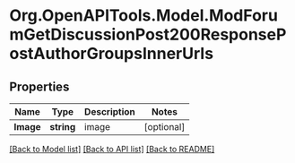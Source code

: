 # Org.OpenAPITools.Model.ModForumGetDiscussionPost200ResponsePostAuthorGroupsInnerUrls

## Properties

Name | Type | Description | Notes
------------ | ------------- | ------------- | -------------
**Image** | **string** | image | [optional] 

[[Back to Model list]](../README.md#documentation-for-models) [[Back to API list]](../README.md#documentation-for-api-endpoints) [[Back to README]](../README.md)

